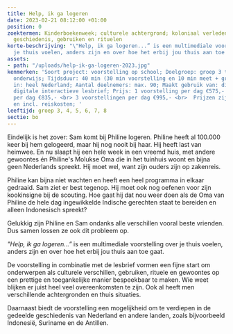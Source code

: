 ```yaml
---
title: Help, ik ga logeren
date: 2023-02-21 08:12:00 +01:00
position: 0
zoektermen: Kinderboekenweek; culturele achtergrond; koloniaal verleden, gedeelde
  geschiedenis, gebruiken en rituelen
korte-beschrijving: "\"Help, ik ga logeren...” is een multimediale voorstelling over
  je thuis voelen, anders zijn en over hoe het erbij jou thuis aan toe gaat. "
assets:
- path: "/uploads/help-ik-ga-logeren-2023.jpg"
kenmerken: 'Soort project: voorstelling op school; Doelgroep: groep 3 t/m 8 ook speciaal
  onderwijs; Tijdsduur: 40 min (30 min voorstelling en 10 min meet + greet); Aangeboden
  in: heel Nederland; Aantal deelnemers: max. 90; Maakt gebruik van: digibord; Lesmateriaal:
  digitale interactieve lesbrief; Prijs: 1 voorstelling per dag €575,- <br> 2 voorstellingen
  per dag €835,- <br> 3 voorstellingen per dag €995,- <br>  Prijzen zijn excl. btw
  en incl. reiskosten; '
leeftijd: groep 3, 4, 5, 6, 7, 8
sectie: bo
---
```


Eindelijk is het zover: Sam komt bij Philine logeren. Philine heeft al 100.000 keer bij hem gelogeerd, maar hij nog nooit bij haar. Hij heeft last van heimwee. En nu slaapt hij een hele week in een vreemd huis, met andere gewoontes én Philine's Molukse Oma die in het tuinhuis woont en bijna geen Nederlands spreekt. Hij moet wel, want zijn ouders zijn op zakenreis.

Philine kan bijna niet wachten en heeft een heel programma in elkaar gedraaid. Sam ziet er best tegenop. Hij moet ook nog oefenen voor zijn kookinsigne bij de scouting. Hoe gaat hij dat nou weer doen als de Oma van Philine de hele dag ingewikkelde Indische gerechten staat te bereiden en alleen Indonesisch spreekt? 

Gelukkig zijn Philine en Sam ondanks alle verschillen vooral beste vrienden. Dus samen lossen ze ook dit probleem op. 

*"Help, ik ga logeren...”* is een multimediale voorstelling over je thuis voelen, anders zijn en over hoe het erbij jou thuis aan toe gaat. 

De voorstelling in combinatie met de lesbrief vormen een fijne start om onderwerpen als culturele verschillen, gebruiken, rituele en gewoontes op een prettige en toegankelijke manier bespeekbaar te maken. Wie weet blijken er juist heel veel overeenkomsten te zijn. Ook al heeft men verschillende achtergronden en thuis situaties.

Daarnaast biedt de voorstelling een mogelijkheid om te verdiepen in de gedeelde geschiedenis van Nederland en andere landen, zoals bijvoorbeeld Indonesië, Suriname en de Antillen.